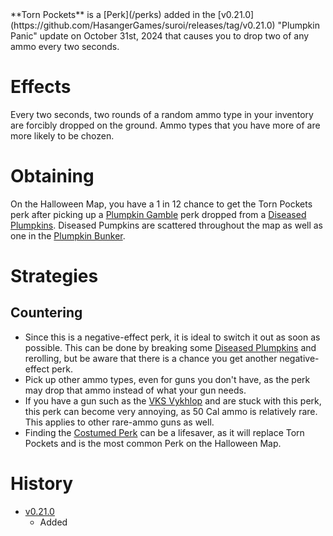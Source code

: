 <Event />
**Torn Pockets** is a [Perk](/perks) added in the [v0.21.0](https://github.com/HasangerGames/suroi/releases/tag/v0.21.0) "Plumpkin Panic" update on October 31st, 2024 that causes you to drop two of any ammo every two seconds.

# Effects

Every two seconds, two rounds of a random ammo type in your inventory are forcibly dropped on the ground. Ammo types that you have more of are more likely to be chozen.

# Obtaining
On the Halloween Map, you have a 1 in 12 chance to get the Torn Pockets perk after picking up a [Plumpkin Gamble](/perks/lets_go_gambling) perk dropped from a [Diseased Plumpkins](/obstacles/diseased_plumpkin). Diseased Pumpkins are scattered throughout the map as well as one in the [Plumpkin Bunker](/building/plumpkin_bunker).

# Strategies
## Countering
- Since this is a negative-effect perk, it is ideal to switch it out as soon as possible. This can be done by breaking some [Diseased Plumpkins](obstacles/diseased_plumpkin) and rerolling, but be aware that there is a chance you get another negative-effect perk. 
- Pick up other ammo types, even for guns you don't have, as the perk may drop that ammo instead of what your gun needs.  
- If you have a gun such as the [VKS Vykhlop](/weapons/guns/vks) and are stuck with this perk, this perk can become very annoying, as 50 Cal ammo is relatively rare. This applies to other rare-ammo guns as well. 
- Finding the [Costumed Perk](/perks/costumed) can be a lifesaver, as it will replace Torn Pockets and is the most common Perk on the Halloween Map.

# History
- [v0.21.0](https://github.com/HasangerGames/suroi/releases/tag/v0.21.0)
  - Added
